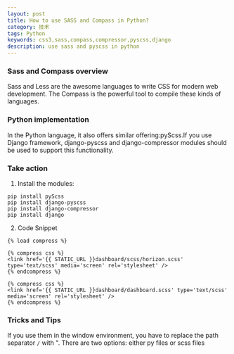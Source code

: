 ```yaml
---
layout: post
title: How to use SASS and Compass in Python?
category: 技术
tags: Python
keywords: css3,sass,compass,compressor,pyscss,django
description: use sass and pyscss in python
---
```


### Sass and Compass overview

Sass and Less are the awesome languages to write CSS for modern web development. The Compass is the powerful tool to compile these kinds of languages. 

### Python implementation

In the Python language, it also offers similar offering:pyScss.If you use Django framework, django-pyscss and django-compressor modules should be used to support this functionality.

### Take action

1. Install the modules:
```
pip install pyScss
pip install django-pyscss
pip install django-compressor
pip install django
```
2. Code Snippet
```
{% load compress %}

{% compress css %}
<link href='{{ STATIC_URL }}dashboard/scss/horizon.scss' type='text/scss' media='screen' rel='stylesheet' />
{% endcompress %}

{% compress css %}
<link href='{{ STATIC_URL }}dashboard/dashboard.scss' type='text/scss' media='screen' rel='stylesheet' />
{% endcompress %}
```

### Tricks and Tips
If you use them in the window environment, you have to replace the path separator `/` with \". There are two options: either py files or scss files 

